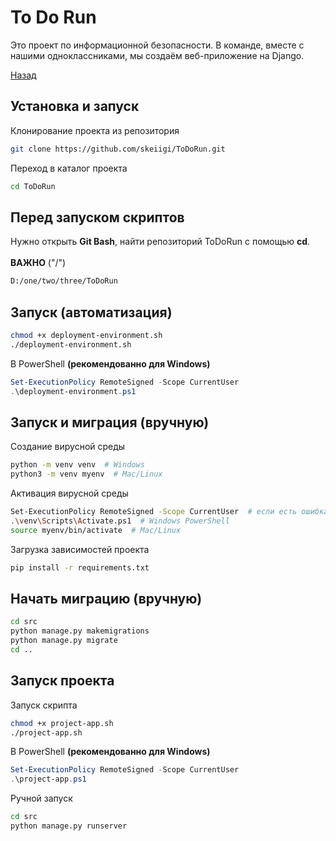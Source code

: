 # To Do Run

Это проект по информационной безопасности. В команде, вместе с нашими одноклассниками, мы создаём веб-приложение на Django.

[Назад](../README.md)

## Установка и запуск

Клонирование проекта из репозитория

```bash
git clone https://github.com/skeiigi/ToDoRun.git
```

Переход в каталог проекта

```bash
cd ToDoRun
```

## Перед запуском скриптов

Нужно открыть **Git Bash**, найти репозиторий ToDoRun с помощью **cd**.
<br><br>**ВАЖНО** ("/")<br>
```bash
D:/one/two/three/ToDoRun
```

## Запуск (автоматизация)

```bash
chmod +x deployment-environment.sh
./deployment-environment.sh
```

В PowerShell __(рекомендованно для Windows)__

```powershell
Set-ExecutionPolicy RemoteSigned -Scope CurrentUser
.\deployment-environment.ps1
```

## Запуск и миграция (вручную)

Создание вирусной среды

```bash
python -m venv venv  # Windows
python3 -m venv myenv  # Mac/Linux
```

Активация вирусной среды

```bash
Set-ExecutionPolicy RemoteSigned -Scope CurrentUser  # если есть ошибка
.\venv\Scripts\Activate.ps1  # Windows PowerShell
source myenv/bin/activate  # Mac/Linux
```

Загрузка зависимостей проекта

```bash
pip install -r requirements.txt
```

## Начать миграцию (вручную)

```bash
cd src
python manage.py makemigrations
python manage.py migrate
cd ..
```

## Запуск проекта

Запуск скрипта

```bash
chmod +x project-app.sh
./project-app.sh
```

В PowerShell __(рекомендованно для Windows)__

```powershell
Set-ExecutionPolicy RemoteSigned -Scope CurrentUser
.\project-app.ps1
```

Ручной запуск

```bash
cd src
python manage.py runserver
```
